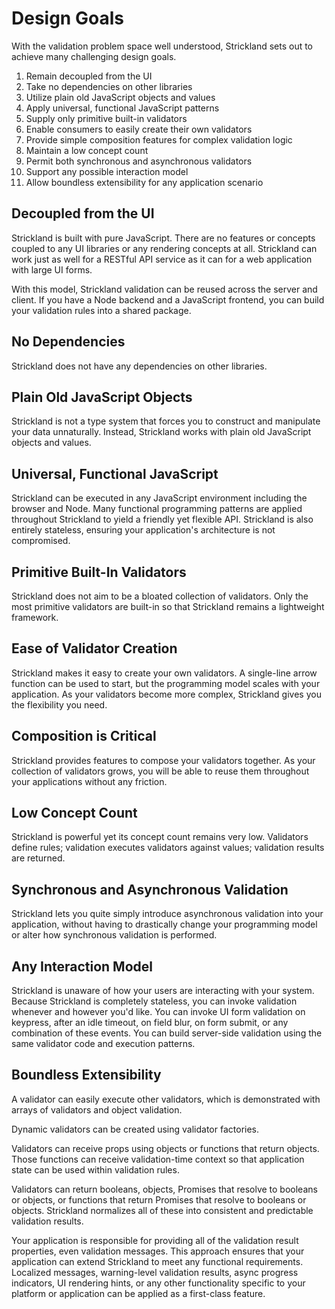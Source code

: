 # Design Goals

With the validation problem space well understood, Strickland sets out to achieve many challenging design goals.

1. Remain decoupled from the UI
2. Take no dependencies on other libraries
3. Utilize plain old JavaScript objects and values
4. Apply universal, functional JavaScript patterns
5. Supply only primitive built-in validators
6. Enable consumers to easily create their own validators
7. Provide simple composition features for complex validation logic
8. Maintain a low concept count
9. Permit both synchronous and asynchronous validators
10. Support any possible interaction model
11. Allow boundless extensibility for any application scenario

## Decoupled from the UI

Strickland is built with pure JavaScript. There are no features or concepts coupled to any UI libraries or any rendering concepts at all. Strickland can work just as well for a RESTful API service as it can for a web application with large UI forms.

With this model, Strickland validation can be reused across the server and client. If you have a Node backend and a JavaScript frontend, you can build your validation rules into a shared package.

## No Dependencies

Strickland does not have any dependencies on other libraries.

## Plain Old JavaScript Objects

Strickland is not a type system that forces you to construct and manipulate your data unnaturally. Instead, Strickland works with plain old JavaScript objects and values.

## Universal, Functional JavaScript

Strickland can be executed in any JavaScript environment including the browser and Node. Many functional programming patterns are applied throughout Strickland to yield a friendly yet flexible API. Strickland is also entirely stateless, ensuring your application's architecture is not compromised.

## Primitive Built-In Validators

Strickland does not aim to be a bloated collection of validators. Only the most primitive validators are built-in so that Strickland remains a lightweight framework.

## Ease of Validator Creation

Strickland makes it easy to create your own validators. A single-line arrow function can be used to start, but the programming model scales with your application. As your validators become more complex, Strickland gives you the flexibility you need.

## Composition is Critical

Strickland provides features to compose your validators together. As your collection of validators grows, you will be able to reuse them throughout your applications without any friction.

## Low Concept Count

Strickland is powerful yet its concept count remains very low. Validators define rules; validation executes validators against values; validation results are returned.

## Synchronous and Asynchronous Validation

Strickland lets you quite simply introduce asynchronous validation into your application, without having to drastically change your programming model or alter how synchronous validation is performed.

## Any Interaction Model

Strickland is unaware of how your users are interacting with your system. Because Strickland is completely stateless, you can invoke validation whenever and however you'd like. You can invoke UI form validation on keypress, after an idle timeout, on field blur, on form submit, or any combination of these events. You can build server-side validation using the same validator code and execution patterns.

## Boundless Extensibility

A validator can easily execute other validators, which is demonstrated with arrays of validators and object validation.

Dynamic validators can be created using validator factories.

Validators can receive props using objects or functions that return objects. Those functions can receive validation-time context so that application state can be used within validation rules.

Validators can return booleans, objects, Promises that resolve to booleans or objects, or functions that return Promises that resolve to booleans or objects. Strickland normalizes all of these into consistent and predictable validation results.

Your application is responsible for providing all of the validation result properties, even validation messages. This approach ensures that your application can extend Strickland to meet any functional requirements. Localized messages, warning-level validation results, async progress indicators, UI rendering hints, or any other functionality specific to your platform or application can be applied as a first-class feature.
